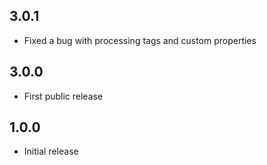## 3.0.1

* Fixed a bug with processing tags and custom properties

## 3.0.0

* First public release

## 1.0.0

* Initial release
